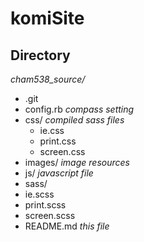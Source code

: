 # komiSite

## Directory

*cham538_source/*
 - .git
 - config.rb   *compass setting*
 - css/         *compiled sass files*
   - ie.css
   - print.css
   - screen.css
 - images/      *image resources*
 - js/          *javascript file*
 - sass/
  - ie.scss
  - print.scss
  - screen.scss
 - README.md    *this file* 

